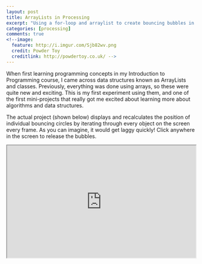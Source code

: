 ```yaml
---
layout: post
title: ArrayLists in Processing
excerpt: "Using a for-loop and arraylist to create bouncing bubbles in Processing"
categories: [processing]
comments: true
<!--image:
  feature: http://i.imgur.com/Sjb82wv.png
  credit: Powder Toy
  creditlink: http://powdertoy.co.uk/ -->
---
```


When first learning programming concepts in my Introduction to Programming course, I came across data structures known as ArrayLists and classes. Previously, everything was done using arrays, so these were quite new and exciting. This is my first experiment using them, and one of the first mini-projects that really got me excited about learning more about algorithms and data structures. 

The actual project (shown below) displays and recalculates the position of individual bouncing circles by iterating through every object on the screen every frame. As you can imagine, it would get laggy quickly! Click anywhere in the screen to release the bubbles. 

<iframe src="https://www.openprocessing.org/sketch/438457/embed/" width="100%" height="300"></iframe>
